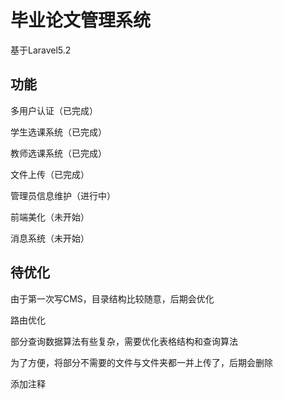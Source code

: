 # 毕业论文管理系统

基于Laravel5.2

## 功能

多用户认证（已完成）

学生选课系统（已完成）

教师选课系统（已完成）

文件上传（已完成）

管理员信息维护（进行中）

前端美化（未开始）

消息系统（未开始）

## 待优化

由于第一次写CMS，目录结构比较随意，后期会优化

路由优化

部分查询数据算法有些复杂，需要优化表格结构和查询算法

为了方便，将部分不需要的文件与文件夹都一并上传了，后期会删除

添加注释
